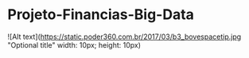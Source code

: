 # Projeto-Financias-Big-Data
![Alt text](https://static.poder360.com.br/2017/03/b3_bovespacetip.jpg "Optional title" width: 10px; height: 10px)
